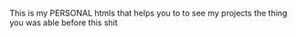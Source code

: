 This is my PERSONAL htmls that helps you to to see my projects the thing you was able before this shit
